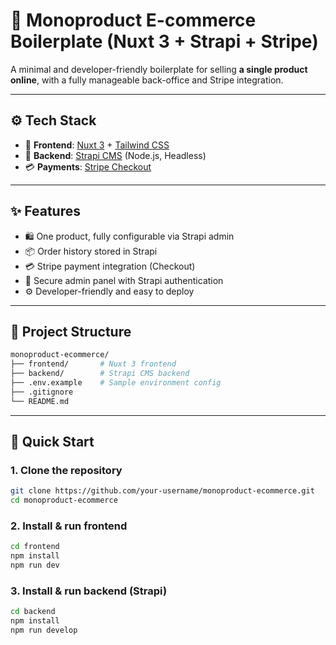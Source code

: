 # 🛒 Monoproduct E-commerce Boilerplate (Nuxt 3 + Strapi + Stripe)

A minimal and developer-friendly boilerplate for selling **a single product online**, with a fully manageable back-office and Stripe integration.

---

## ⚙️ Tech Stack

- 🎨 **Frontend**: [Nuxt 3](https://nuxt.com) + [Tailwind CSS](https://tailwindcss.com)
- 🧠 **Backend**: [Strapi CMS](https://strapi.io) (Node.js, Headless)
- 💳 **Payments**: [Stripe Checkout](https://stripe.com/docs/checkout)

---

## ✨ Features

- 🛍️ One product, fully configurable via Strapi admin
- 📦 Order history stored in Strapi
- 💳 Stripe payment integration (Checkout)
- 🔐 Secure admin panel with Strapi authentication
- ⚙️ Developer-friendly and easy to deploy

---

## 📁 Project Structure

```bash
monoproduct-ecommerce/
├── frontend/       # Nuxt 3 frontend
├── backend/        # Strapi CMS backend
├── .env.example    # Sample environment config
├── .gitignore
└── README.md
```

---

## 🚀 Quick Start

### 1. Clone the repository

```bash
git clone https://github.com/your-username/monoproduct-ecommerce.git
cd monoproduct-ecommerce
```

### 2. Install & run frontend

```bash
cd frontend
npm install
npm run dev
```

### 3. Install & run backend (Strapi)

```bash
cd backend
npm install
npm run develop
```